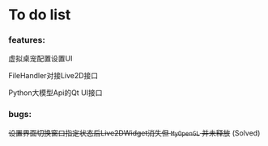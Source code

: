 # To do list

### features:

虚拟桌宠配置设置UI

FileHandler对接Live2D接口

Python大模型Api的Qt UI接口

### bugs:

~~设置界面切换窗口指定状态后Live2DWidget消失但
<code>MyOpenGL</code>
并未释放~~
(Solved)
